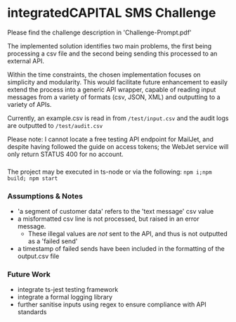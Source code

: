# integratedCAPITAL SMS Challenge
Please find the challenge description in 'Challenge-Prompt.pdf'

The implemented solution identifies two main problems, the first being processing a csv file
and the second being sending this processed to an external API.

Within the time constraints, the chosen implementation focuses on simplicity and modularity.
This would facilitate future enhancement to easily extend the process into a generic API wrapper, capable
of reading input messages from a variety of formats (csv, JSON, XML) and outputting to a variety of
APIs.

Currently, an example.csv is read in from `/test/input.csv` and the audit logs are outputted to `/test/audit.csv`

Please note: I cannot locate a free testing API endpoint for MailJet, and despite having followed the guide on access tokens;
the WebJet service will only return STATUS 400 for no account.

### 
The project may be executed in ts-node or via the following:
`npm i;npm build; npm start`

### Assumptions & Notes
- 'a segment of customer data' refers to the 'text message' csv value
- a misformatted csv line is not processed, but raised in an error message.
  - These illegal values are *not* sent to the API, and thus is not outputted as a 'failed send'
- a timestamp of failed sends have been included in the formatting of the output.csv file


### Future Work
- integrate ts-jest testing framework
- integrate a formal logging library
- further sanitise inputs using regex to ensure compliance with API standards
